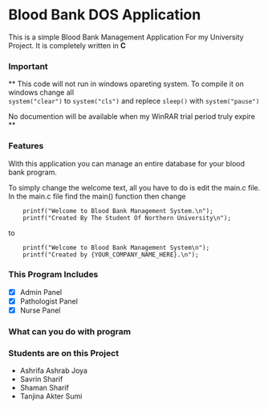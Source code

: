 # Blood Bank DOS Application

This is a simple Blood Bank Management Application For my University Project.
It is completely written in **C**

### Important
** This code will not run in windows opareting system. To compile it on windows change all  
``` system("clear") ``` to ``` system("cls") ``` 
and replece ``` sleep() ``` with ``` system("pause") ```

No documention will be available when my WinRAR trial period truly expire **

### Features 
With this application you can manage an entire database for your blood bank program.

To simply change the welcome text, all you have to do is edit the main.c file.
In the main.c file find the main() function then change 
```
    printf("Welcome to Blood Bank Management System.\n");
    printf("Created By The Student Of Northern University\n");
```
to 
```
    printf("Welcome to Blood Bank Management System\n");
    printf("Created by {YOUR_COMPANY_NAME_HERE}.\n");
```

### This Program Includes
- [x] Admin Panel
- [X] Pathologist Panel
- [X] Nurse Panel

### What can you do with program


### Students are on this Project
- Ashrifa Ashrab Joya 
- Savrin Sharif 
- Shaman Sharif 
- Tanjina Akter Sumi 
